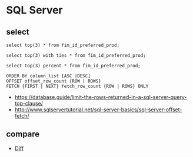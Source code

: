 # SQL Server
## select
```
select top(3) * from fim_id_preferred_prod;

select top(3) with ties * from fim_id_preferred_prod;

select top(3) percent * from fim_id_preferred_prod;

ORDER BY column_list [ASC |DESC]
OFFSET offset_row_count {ROW | ROWS}
FETCH {FIRST | NEXT} fetch_row_count {ROW | ROWS} ONLY
```
* https://database.guide/limit-the-rows-returned-in-a-sql-server-query-top-clause/
* http://www.sqlservertutorial.net/sql-server-basics/sql-server-offset-fetch/

## compare
* [Diff](https://www.mssqltips.com/sqlservertip/2779/ways-to-compare-and-find-differences-for-sql-server-tables-and-data/)

